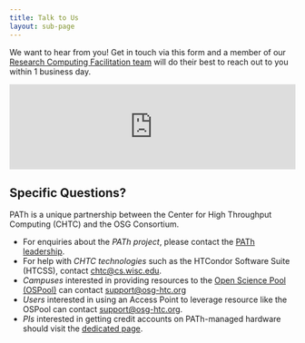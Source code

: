 ```yaml
---
title: Talk to Us
layout: sub-page
---
```


We want to hear from you! Get in touch via this form and a member of our [Research Computing Facilitation team](/facilitation-team.html) will do their best to reach out to you within 1 business day.



<iframe id="portal-frame" src="https://osg-portal.osgdev.chtc.io/contact" width="100%" frameborder="0"></iframe>

## Specific Questions?

PATh is a unique partnership between the Center for High Throughput Computing (CHTC) and the OSG Consortium.

* For enquiries about the *PATh project*, please contact the [PATh leadership](mailto:leadership@path-cc.io).
* For help with *CHTC technologies* such as the HTCondor Software Suite (HTCSS), contact [chtc@cs.wisc.edu](mailto:chtc@cs.wisc.edu).
* *Campuses* interested in providing resources to the [Open Science Pool (OSPool)](https://osg-htc.org/about/open_science_pool/) can contact [support@osg-htc.org](mailto:support@opensciencegrid.org)
* *Users* interested in using an Access Point to leverage resource like the OSPool can contact [support@osg-htc.org](mailto:support@osg-htc.org).
* *PIs* interested in getting credit accounts on PATh-managed hardware should visit the [dedicated page](https://path-cc.io/services/credit-accounts/).

